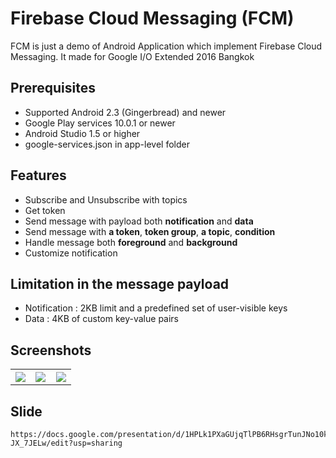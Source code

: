 # Firebase Cloud Messaging (FCM)
FCM is just a demo of Android Application which implement Firebase Cloud Messaging. It made for Google I/O Extended 2016 Bangkok 

## Prerequisites
* Supported Android 2.3 (Gingerbread) and newer
* Google Play services 10.0.1 or newer
* Android Studio 1.5 or higher
* google-services.json in app-level folder

## Features
* Subscribe and Unsubscribe with topics
* Get token
* Send message with payload both **notification** and **data**
* Send message with **a token**, **token group**, **a topic**, **condition**
* Handle message both **foreground** and **background**
* Customize notification

## Limitation in the message payload
* Notification : 2KB limit and a predefined set of user-visible keys
* Data : 4KB of custom key-value pairs

## Screenshots
<table width="100%">
	<tr>
	  <th width="33%"><img src="https://cloud.githubusercontent.com/assets/1763410/16547014/9f81c04a-4187-11e6-936c-0d901d91b8e5.png"></th>
	  <th width="33%"><img src="https://cloud.githubusercontent.com/assets/1763410/16553886/8f8af5da-41f5-11e6-85c4-cb6937c80bab.png"></th>
	  <th width="33%"><img src="https://cloud.githubusercontent.com/assets/1763410/16553891/97fa1d18-41f5-11e6-9f53-e76a61e9b435.png"></th>
	</tr>
</table>

## Slide
```FCM
https://docs.google.com/presentation/d/1HPLk1PXaGUjqTlPB6RHsgrTunJNo10kbGZ-JX_7JELw/edit?usp=sharing
```
